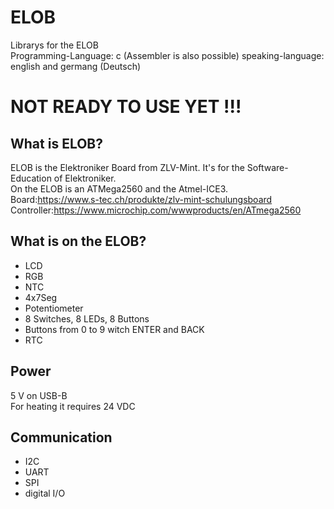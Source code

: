 # ELOB
Librarys for the ELOB <br>
Programming-Language: <tab> c (Assembler is also possible)
speaking-language: <tab> english and germang (Deutsch)

# NOT READY TO USE YET !!!

## What is ELOB?
ELOB is the Elektroniker Board from ZLV-Mint. It's for the Software-Education of Elektroniker. <br>
On the ELOB is an ATMega2560 and the Atmel-ICE3. <br>
Board:<tab><tab>https://www.s-tec.ch/produkte/zlv-mint-schulungsboard  <br> 
Controller:<tab>https://www.microchip.com/wwwproducts/en/ATmega2560 <br>

## What is on the ELOB?
- LCD <br>
- RGB <br>
- NTC <br>
- 4x7Seg <br>
- Potentiometer <br>
- 8 Switches, 8 LEDs, 8 Buttons <br>
- Buttons from 0 to 9 witch ENTER and BACK <br>
- RTC <br>

## Power
5 V on USB-B <br>
For heating it requires 24 VDC

## Communication
- I2C <br>
- UART  <br>
- SPI <br>
- digital I/O <br>
